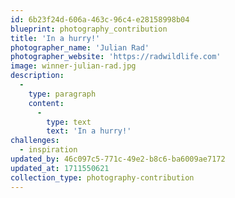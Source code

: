 ```yaml
---
id: 6b23f24d-606a-463c-96c4-e28158998b04
blueprint: photography_contribution
title: 'In a hurry!'
photographer_name: 'Julian Rad'
photographer_website: 'https://radwildlife.com'
image: winner-julian-rad.jpg
description:
  -
    type: paragraph
    content:
      -
        type: text
        text: 'In a hurry!'
challenges:
  - inspiration
updated_by: 46c097c5-771c-49e2-b8c6-ba6009ae7172
updated_at: 1711550621
collection_type: photography-contribution
---
```

